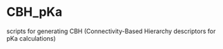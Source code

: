 # CBH_pKa
scripts for generating CBH (Connectivity-Based Hierarchy descriptors for pKa calculations)
